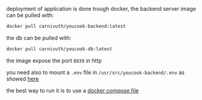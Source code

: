 deployment of application is done trough docker, the backend server image can be pulled with:

```bash
docker pull carnivuth/youcook-backend:latest
```

the db can be pulled with:

```bash
docker pull carnivuth/youcook-db:latest
```

the image expose the port `8039` in http

you need also to mount a `.env` file in `/usr/src/youcook-backend/.env` as showed [here](https://github.com/carnivuth/youcook-backend/blob/main/.env-dev) 

the best way to run it is to use a [docker compose file](https://github.com/carnivuth/youcook-backend/blob/main/docker-compose-dev.yaml)


